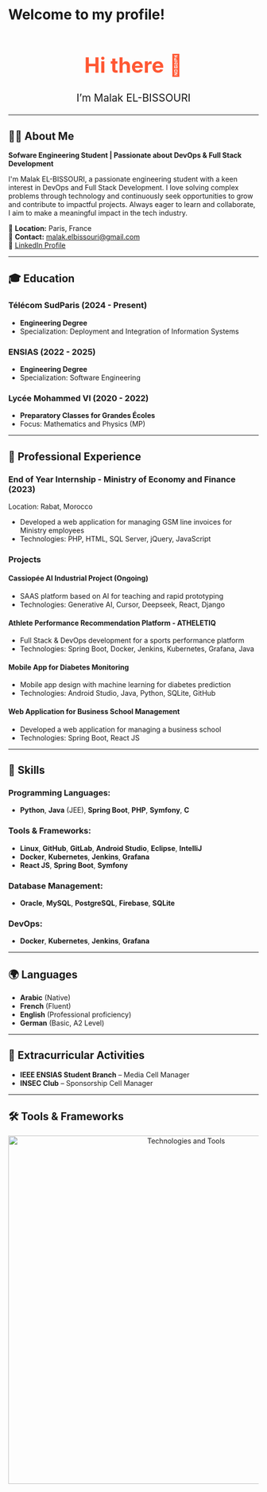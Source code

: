 # Welcome to my profile!

<div align="center">
  <h1 style="color: #FF5733; font-size: 3em;">Hi there 👋</h1>
  <p style="font-size: 1.5em;">I’m Malak EL-BISSOURI</p>
</div>

---
  
## 👩‍💻 About Me

**Sofware Engineering Student | Passionate about DevOps & Full Stack Development**  

I'm Malak EL-BISSOURI, a passionate engineering student with a keen interest in DevOps and Full Stack Development. I love solving complex problems through technology and continuously seek opportunities to grow and contribute to impactful projects. Always eager to learn and collaborate, I aim to make a meaningful impact in the tech industry.

📍 **Location:** Paris, France  
📧 **Contact:** malak.elbissouri@gmail.com  
🔗 [LinkedIn Profile](https://www.linkedin.com/in/malak-el-bissouri-9b764a255/)

---

## 🎓 Education

### Télécom SudParis (2024 - Present)  
- **Engineering Degree**  
- Specialization: Deployment and Integration of Information Systems

### ENSIAS (2022 - 2025)  
- **Engineering Degree**  
- Specialization: Software Engineering

### Lycée Mohammed VI (2020 - 2022)  
- **Preparatory Classes for Grandes Écoles**  
- Focus: Mathematics and Physics (MP)

---

## 💼 Professional Experience

### **End of Year Internship** - Ministry of Economy and Finance (2023)  
Location: Rabat, Morocco  
- Developed a web application for managing GSM line invoices for Ministry employees  
- Technologies: PHP, HTML, SQL Server, jQuery, JavaScript

### **Projects**

#### **Cassiopée AI Industrial Project** (Ongoing)  
- SAAS platform based on AI for teaching and rapid prototyping  
- Technologies: Generative AI, Cursor, Deepseek, React, Django

#### **Athlete Performance Recommendation Platform - ATHELETIQ**  
- Full Stack & DevOps development for a sports performance platform  
- Technologies: Spring Boot, Docker, Jenkins, Kubernetes, Grafana, Java

#### **Mobile App for Diabetes Monitoring**  
- Mobile app design with machine learning for diabetes prediction  
- Technologies: Android Studio, Java, Python, SQLite, GitHub

#### **Web Application for Business School Management**  
- Developed a web application for managing a business school  
- Technologies: Spring Boot, React JS

---

## 🔧 Skills

### Programming Languages:
- **Python**, **Java** (JEE), **Spring Boot**, **PHP**, **Symfony**, **C**

### Tools & Frameworks:
- **Linux**, **GitHub**, **GitLab**, **Android Studio**, **Eclipse**, **IntelliJ**  
- **Docker**, **Kubernetes**, **Jenkins**, **Grafana**  
- **React JS**, **Spring Boot**, **Symfony**

### Database Management:
- **Oracle**, **MySQL**, **PostgreSQL**, **Firebase**, **SQLite**

### DevOps:
- **Docker**, **Kubernetes**, **Jenkins**, **Grafana**

---

## 🌍 Languages

- **Arabic** (Native)  
- **French** (Fluent)  
- **English** (Professional proficiency)  
- **German** (Basic, A2 Level)

---

## 🌟 Extracurricular Activities

- **IEEE ENSIAS Student Branch** – Media Cell Manager  
- **INSEC Club** – Sponsorship Cell Manager

---

## 🛠 Tools & Frameworks

<div align="center">
  <img src="https://skillicons.dev/icons?i=python,c,unity,intellij,eclipse,html,css,js,php,postgresql,vscode,visualstudio,latex" alt="Technologies and Tools" width="700">
</div>



